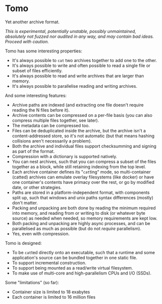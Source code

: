 # Tomo

Yet another archive format.

_This is experimental, potentially unstable, possibly unmaintained, absolutely
not fuzzed nor audited in any way, and may contain bad ideas. Proceed with
caution._

Tomo has some interesting properties:

 - It's always possible to `cat` two archives together to add one to the other.
 - It's always possible to write and often possible to read a single file or subset of files efficiently.
 - It's always possible to read and write archives that are larger than memory.
 - It's always possible to parallelise reading and writing archives.

And some interesting features:

 - Archive paths are indexed (and extracting one file doesn't require reading
   the N files before it).
 - Archive contents can be compressed on a per-file basis (you can also
   compress multiple files together, see later).
 - The metadata can be compressed too.
 - Files can be deduplicated inside the archive, but the archive isn't a
   content-addressed store, so it's not automatic (but that means hashing
   collisions aren't necessarily a problem).
 - Both the archive and individual files support checksumming and signing as
   part of the format.
 - Compression with a dictionary is supported natively.
 - You can nest archives, such that you can compress a subset of the files
   together as a block, while still retaining indexing from the top level.
 - Each archive container defines its "`cat`ting" mode, so multi-container
   (catted) archives can emulate overlay filesystems (like docker) or have one
   container's contents have primacy over the rest, or go by modified date, or
   other strategies.
 - Paths are stored in a platform-independent format, with components split up,
   such that windows and unix paths syntax differences (mostly) don't matter.
 - Packing and unpacking are both done by reading the minimum required into
   memory, and reading from or writing to disk (or whatever byte source) as
   needed when needed, so memory requirements are kept low.
 - Both packing and unpacking are highly async processes, and can be
   parallelised as much as possible (but do not _require_ parallelism).
 - Yes, even with compression.

Tomo is designed:

 - To be `cat`ted directly onto an executable, such that a runtime and
   some application's source can be bundled together in one static file.
 - To support incremental construction.
 - To support being mounted as a read/write virtual filesystem.
 - To make use of multi-core and high-parallelism CPUs and I/O (SSDs).

Some "limitations" (so far):

 - Container size is limited to 18 exabytes
 - Each container is limited to 16 million files
